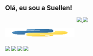 ## Olá, eu sou a Suellen!
<div align="center">
  <a href="https://www.linkedin.com/in/suellen-lima-00283520b/">
  <img height="160em" src="https://github-readme-stats.vercel.app/api?username=suellenlima2&show_icons=true&theme=synthwave&include_all_commits=true&count_private=true"/>
  <img height="160em" src="https://github-readme-stats.vercel.app/api/top-langs/?username=suellenlima2&layout=compact&langs_count=7&theme=synthwave"/>
</div>

<div style="display: inline_block"><br>
  <img align="center" alt="Suellen-Python" height="30" width="45%" src="https://raw.githubusercontent.com/devicons/devicon/master/icons/python/python-original.svg">  
</div>

  ##

  <div>
  <a href="https://www.instagram.com/suellen_2k22/" target="_blank"><img src="https://img.shields.io/badge/-Instagram-%23E4405F?style=for-the-badge&logo=instagram&logoColor=white" target="_blank"></a>
  <a href = "mailto:suellenlimadasilva123@gmail.com"><img src="https://img.shields.io/badge/-Gmail-%23333?style=for-the-badge&logo=gmail&logoColor=white" target="_blank"></a>
  <a href="https://www.linkedin.com/in/suellen-lima-00283520b/" target="_blank"><img src="https://img.shields.io/badge/-LinkedIn-%230077B5?style=for-the-badge&logo=linkedin&logoColor=white" target="_blank"></a> 
  <a href="https://twitter.com/suellen_2k22?t=r7tV4E1FOr_8Rubl24tqpg&s=08" target="_blank"><img src="https://img.shields.io/badge/Twitter-1DA1F2?style=for-the-badge&logo=twitter&logoColor=white" target="_blank"></a> 
  </div>
